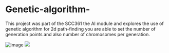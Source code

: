 # Genetic-algorithm-
This project was part of the SCC361 the AI module and explores the use of genetic algorithm for 2d path-finding you are able to set the number of generation points and also number of chromosomes per generation.

![image](https://github.com/BAronHW/Genetic-algorithm-/assets/63551617/6301b0d5-d60f-4aa2-8569-a5d668862a3f)
![](https://github.com/BAronHW/Genetic-algorithm-/assets/63551617/8c0bf974-d288-4d45-a399-9b16d9d068e4=250x250)


